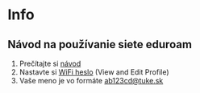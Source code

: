 # Info

## Návod na používanie siete eduroam

1. Prečítajte si [návod](https://nastavenia.tuke.sk/wifi/prirucka-pouzivatela)
1. Nastavte si [WiFi heslo](https://identity.tuke.sk) (View and Edit Profile)
1. Vaše meno je vo formáte ab123cd@tuke.sk

